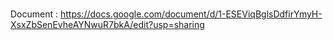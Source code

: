 # 
Document : https://docs.google.com/document/d/1-ESEViqBglsDdfirYmyH-XsxZbSenEvheAYNwuR7bkA/edit?usp=sharing

